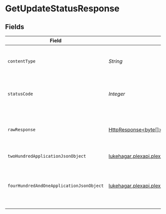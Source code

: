# GetUpdateStatusResponse


## Fields

| Field                                                                                                                                           | Type                                                                                                                                            | Required                                                                                                                                        | Description                                                                                                                                     |
| ----------------------------------------------------------------------------------------------------------------------------------------------- | ----------------------------------------------------------------------------------------------------------------------------------------------- | ----------------------------------------------------------------------------------------------------------------------------------------------- | ----------------------------------------------------------------------------------------------------------------------------------------------- |
| `contentType`                                                                                                                                   | *String*                                                                                                                                        | :heavy_check_mark:                                                                                                                              | HTTP response content type for this operation                                                                                                   |
| `statusCode`                                                                                                                                    | *Integer*                                                                                                                                       | :heavy_check_mark:                                                                                                                              | HTTP response status code for this operation                                                                                                    |
| `rawResponse`                                                                                                                                   | [HttpResponse<byte[]>](https://docs.oracle.com/en/java/javase/11/docs/api/java.net.http/java/net/http/HttpResponse.html)                        | :heavy_check_mark:                                                                                                                              | Raw HTTP response; suitable for custom response parsing                                                                                         |
| `twoHundredApplicationJsonObject`                                                                                                               | [lukehagar.plexapi.plexapi.models.operations.GetUpdateStatusResponseBody](../../models/operations/GetUpdateStatusResponseBody.md)               | :heavy_minus_sign:                                                                                                                              | The Server Updates                                                                                                                              |
| `fourHundredAndOneApplicationJsonObject`                                                                                                        | [lukehagar.plexapi.plexapi.models.operations.GetUpdateStatusUpdaterResponseBody](../../models/operations/GetUpdateStatusUpdaterResponseBody.md) | :heavy_minus_sign:                                                                                                                              | Unauthorized - Returned if the X-Plex-Token is missing from the header or query.                                                                |